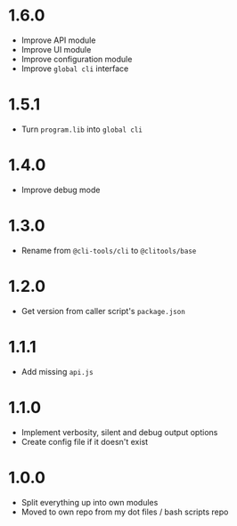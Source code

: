 # 1.6.0

* Improve API module
* Improve UI module
* Improve configuration module
* Improve `global cli` interface

# 1.5.1

* Turn `program.lib` into `global cli`

# 1.4.0

* Improve debug mode

# 1.3.0

* Rename from `@cli-tools/cli` to `@clitools/base`

# 1.2.0

* Get version from caller script's `package.json`

# 1.1.1

* Add missing `api.js`

# 1.1.0

* Implement verbosity, silent and debug output options
* Create config file if it doesn't exist

# 1.0.0

* Split everything up into own modules
* Moved to own repo from my dot files / bash scripts repo